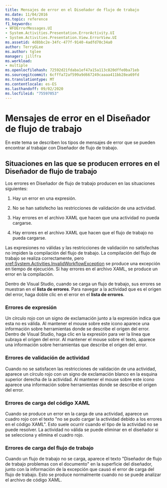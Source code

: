 ```yaml
---
title: Mensajes de error en el Diseñador de flujo de trabajo
ms.date: 11/04/2016
ms.topic: reference
f1_keywords:
- WFDErrorMessages.UI
- System.Activities.Presentation.ErrorActivity.UI
- System.Activities.Presentation.View.ErrorView.UI
ms.assetid: 4d8bbc2e-34fc-477f-9140-4adfd70c34a0
author: TerryGLee
ms.author: tglee
manager: jillfra
ms.workload:
- multiple
ms.openlocfilehash: 72592d21fdaba1ef47a15a113c820dffe0ba71eb
ms.sourcegitcommit: 6cfffa72af599a9d667249caaaa411bb28ea69fd
ms.translationtype: MT
ms.contentlocale: es-ES
ms.lasthandoff: 09/02/2020
ms.locfileid: "75597053"
---
```

# <a name="error-messages-in-workflow-designer"></a>Mensajes de error en el Diseñador de flujo de trabajo

En este tema se describen los tipos de mensajes de error que se pueden encontrar al trabajar con Diseñador de flujo de trabajo.

## <a name="situations-in-which-errors-in-the-workflow-designer-occur"></a>Situaciones en las que se producen errores en el Diseñador de flujo de trabajo

Los errores en Diseñador de flujo de trabajo producen en las situaciones siguientes:

1. Hay un error en una expresión.

2. No se han satisfecho las restricciones de validación de una actividad.

3. Hay errores en el archivo XAML que hacen que una actividad no pueda cargarse.

4. Hay errores en el archivo XAML que hacen que el flujo de trabajo no pueda cargarse.

Las expresiones no válidas y las restricciones de validación no satisfechas no impiden la compilación del flujo de trabajo. La compilación del flujo de trabajo se realiza correctamente, pero <xref:System.Activities.InvalidWorkflowException> se produce una excepción en tiempo de ejecución. Si hay errores en el archivo XAML, se produce un error en la compilación.

Dentro de Visual Studio, cuando se carga un flujo de trabajo, sus errores se muestran en el **lista de errores**. Para navegar a la actividad que es el origen del error, haga doble clic en el error en el **lista de errores**.

### <a name="expression-errors"></a>Errores de expresión
 Un círculo rojo con un signo de exclamación junto a la expresión indica que esta no es válida. Al mantener el mouse sobre este icono aparece una información sobre herramientas donde se describe el origen del error. Dentro de Visual Studio, haga clic en la expresión para ver la línea que subraya el origen del error. Al mantener el mouse sobre el texto, aparece una información sobre herramientas que describe el origen del error.

### <a name="activity-validation-errors"></a>Errores de validación de actividad
 Cuando no se satisfacen las restricciones de validación de una actividad, aparece un círculo rojo con un signo de exclamación blanco en la esquina superior derecha de la actividad. Al mantener el mouse sobre este icono aparece una información sobre herramientas donde se describe el origen del error.

### <a name="xaml-load-errors"></a>Errores de carga del código XAML
 Cuando se produce un error en la carga de una actividad, aparece un cuadro rojo con el texto "no se pudo cargar la actividad debido a los errores en el código XAML". Esto suele ocurrir cuando el tipo de la actividad no se puede resolver. La actividad no válida se puede eliminar en el diseñador si se selecciona y elimina el cuadro rojo.

### <a name="workflow-load-errors"></a>Errores de carga del flujo de trabajo
 Cuando un flujo de trabajo no se carga, aparece el texto "Diseñador de flujo de trabajo problemas con el documento" en la superficie del diseñador, junto con la información de la excepción que causó el error de carga del flujo de trabajo. Esto se produce normalmente cuando no se puede analizar el archivo de código XAML.
